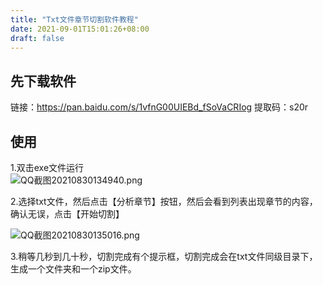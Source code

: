 ```yaml
---
title: "Txt文件章节切割软件教程"
date: 2021-09-01T15:01:26+08:00
draft: false
---
```



## 先下载软件  

链接：https://pan.baidu.com/s/1vfnG00UIEBd_fSoVaCRIog 
提取码：s20r  

## 使用 
1.双击exe文件运行  
![QQ截图20210830134940.png](http://inews.gtimg.com/newsapp_ls/0/13940598668/0)

2.选择txt文件，然后点击【分析章节】按钮，然后会看到列表出现章节的内容，确认无误，点击【开始切割】

![QQ截图20210830135016.png](http://inews.gtimg.com/newsapp_ls/0/13940598950/0)  

3.稍等几秒到几十秒，切割完成有个提示框，切割完成会在txt文件同级目录下，生成一个文件夹和一个zip文件。